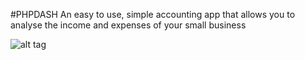 #PHPDASH
An easy to use, simple accounting app that allows you to analyse the income and expenses of your small business

![alt tag](https://github.com/weichie/phpdash/tree/master/assets/imgs/homepage-preview.jpg)
